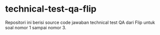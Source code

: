 # technical-test-qa-flip

Repositori ini berisi source code jawaban technical test QA dari Flip untuk soal nomor 1 sampai nomor 3.
